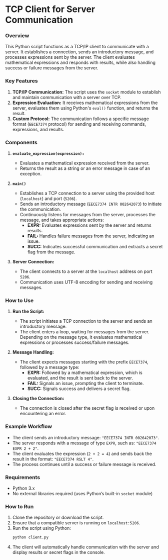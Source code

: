 # TCP Client for Server Communication

### Overview
This Python script functions as a TCP/IP client to communicate with a server. It establishes a connection, sends an introductory message, and processes expressions sent by the server. The client evaluates mathematical expressions and responds with results, while also handling success or failure messages from the server.

### Key Features
1. **TCP/IP Communication:** The script uses the `socket` module to establish and maintain communication with a server over TCP.
2. **Expression Evaluation:** It receives mathematical expressions from the server, evaluates them using Python's `eval()` function, and returns the result.
3. **Custom Protocol:** The communication follows a specific message format (`EECE7374` protocol) for sending and receiving commands, expressions, and results.

### Components

1. **`evaluate_expression(expression):`**
   - Evaluates a mathematical expression received from the server.
   - Returns the result as a string or an error message in case of an exception.

2. **`main()`**
   - Establishes a TCP connection to a server using the provided host (`localhost`) and port (`5206`).
   - Sends an introductory message (`EECE7374 INTR 002642073`) to initiate the communication.
   - Continuously listens for messages from the server, processes the message, and takes appropriate actions:
     - **EXPR:** Evaluates expressions sent by the server and returns results.
     - **FAIL:** Handles failure messages from the server, indicating an issue.
     - **SUCC:** Indicates successful communication and extracts a secret flag from the message.

3. **Server Connection:**
   - The client connects to a server at the `localhost` address on port `5206`.
   - Communication uses UTF-8 encoding for sending and receiving messages.

### How to Use
1. **Run the Script:**
   - The script initiates a TCP connection to the server and sends an introductory message.
   - The client enters a loop, waiting for messages from the server. Depending on the message type, it evaluates mathematical expressions or processes success/failure messages.

2. **Message Handling:**
   - The client expects messages starting with the prefix `EECE7374`, followed by a message type:
     - **EXPR:** Followed by a mathematical expression, which is evaluated, and the result is sent back to the server.
     - **FAIL:** Signals an issue, prompting the client to terminate.
     - **SUCC:** Signals success and delivers a secret flag.

3. **Closing the Connection:**
   - The connection is closed after the secret flag is received or upon encountering an error.

### Example Workflow
- The client sends an introductory message: `"EECE7374 INTR 002642073"`.
- The server responds with a message of type `EXPR`, such as: `"EECE7374 EXPR 2 + 2"`.
- The client evaluates the expression (`2 + 2 = 4`) and sends back the result in the format: `"EECE7374 RSLT 4"`.
- The process continues until a success or failure message is received.

### Requirements
- Python 3.x
- No external libraries required (uses Python’s built-in `socket` module)

### How to Run
1. Clone the repository or download the script.
2. Ensure that a compatible server is running on `localhost:5206`.
3. Run the script using Python:
   ```bash
   python client.py
   ```
4. The client will automatically handle communication with the server and display results or secret flags in the console.
